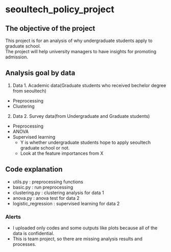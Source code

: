 # seoultech_policy_project

## The objective of the project
This project is for an analysis of why undergraduate students apply to graduate school. <br>
The project will help university managers to have insights for promoting admission.

## Analysis goal by data
1) Data 1. Academic data(Graduate students who received bechelor degree from seoultech)
- Preprocessing
- Clustering

2) Data 2. Survey data(from Undergraduate and Graduate students)
- Preprocessing
- ANOVA
- Supervised learning
  - Y is whether undergraduate students hope to apply seoultech graduate school or not.
  - Look at the feature importances from X

## Code explanation
- utils.py : preprocessing functions
- basic.py : run preprocessing
- clustering.py : clustering analysis for data 1
- anova.py : anova test for data 2
- logistic_regression : supervised learning for data 2

### Alerts
- I uploaded only codes and some outputs like plots because all of the data is confidential.
- This is team project, so there are missing analysis results and processes.

